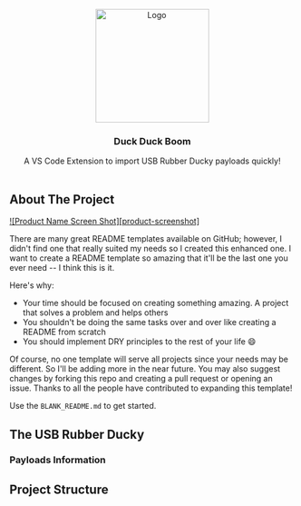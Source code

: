 <div id="top"></div>
<br />
<div align="center">
  <a href="https://github.com/othneildrew/Best-README-Template">
    <img src="https://github.com/angelina-tsuboi/duck-duck-boom/blob/main/media/logo.png" alt="Logo" width="200" height="200">
  </a>

  <h3 align="center">Duck Duck Boom</h3>

  <p align="center">
    A VS Code Extension to import USB Rubber Ducky payloads quickly!
    <br />
    <br />
  </p>
</div>

## About The Project

[![Product Name Screen Shot][product-screenshot]](https://example.com)

There are many great README templates available on GitHub; however, I didn't find one that really suited my needs so I created this enhanced one. I want to create a README template so amazing that it'll be the last one you ever need -- I think this is it.

Here's why:
* Your time should be focused on creating something amazing. A project that solves a problem and helps others
* You shouldn't be doing the same tasks over and over like creating a README from scratch
* You should implement DRY principles to the rest of your life :smile:

Of course, no one template will serve all projects since your needs may be different. So I'll be adding more in the near future. You may also suggest changes by forking this repo and creating a pull request or opening an issue. Thanks to all the people have contributed to expanding this template!

Use the `BLANK_README.md` to get started.

## The USB Rubber Ducky

### Payloads Information

## Project Structure

